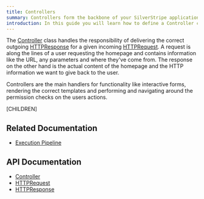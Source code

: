 ```yaml
---
title: Controllers
summary: Controllers form the backbone of your SilverStripe application. They handle routing URLs to your templates.
introduction: In this guide you will learn how to define a Controller class and how they fit into the SilverStripe response and request cycle.
---
```


The [Controller](api:SilverStripe\Control\Controller) class handles the responsibility of delivering the correct outgoing [HTTPResponse](api:SilverStripe\Control\HTTPResponse) for a 
given incoming [HTTPRequest](api:SilverStripe\Control\HTTPRequest). A request is along the lines of a user requesting the homepage and contains 
information like the URL, any parameters and where they've come from. The response on the other hand is the actual 
content of the homepage and the HTTP information we want to give back to the user.

Controllers are the main handlers for functionality like interactive forms, rendering the correct templates and 
performing and navigating around the permission checks on the users actions.

[CHILDREN]

## Related Documentation

* [Execution Pipeline](../execution_pipeline)

## API Documentation

* [Controller](api:SilverStripe\Control\Controller)
* [HTTPRequest](api:SilverStripe\Control\HTTPRequest)
* [HTTPResponse](api:SilverStripe\Control\HTTPResponse)

